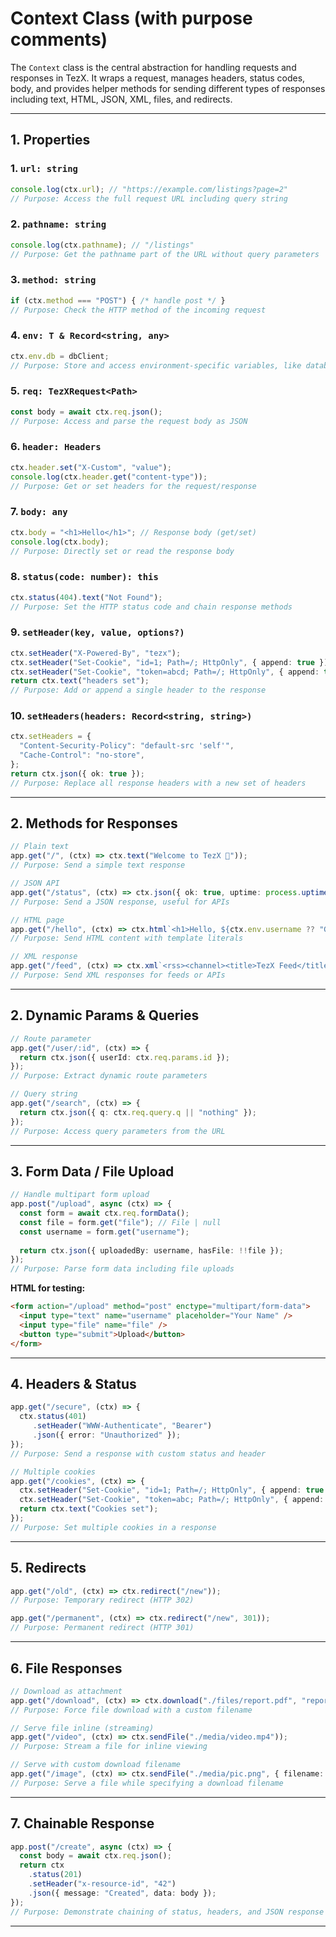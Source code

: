 
# Context Class (with purpose comments)

The `Context` class is the central abstraction for handling requests and responses in TezX. It wraps a request, manages headers, status codes, body, and provides helper methods for sending different types of responses including text, HTML, JSON, XML, files, and redirects.

---

## **1. Properties**

### 1. **`url: string`**

```ts
console.log(ctx.url); // "https://example.com/listings?page=2"
// Purpose: Access the full request URL including query string
```

### 2. **`pathname: string`**

```ts
console.log(ctx.pathname); // "/listings"
// Purpose: Get the pathname part of the URL without query parameters
```

### 3. **`method: string`**

```ts
if (ctx.method === "POST") { /* handle post */ }
// Purpose: Check the HTTP method of the incoming request
```

### 4. **`env: T & Record<string, any>`**

```ts
ctx.env.db = dbClient;
// Purpose: Store and access environment-specific variables, like database clients
```

### 5. **`req: TezXRequest<Path>`**

```ts
const body = await ctx.req.json();
// Purpose: Access and parse the request body as JSON
```

### 6. **`header: Headers`**

```ts
ctx.header.set("X-Custom", "value");
console.log(ctx.header.get("content-type"));
// Purpose: Get or set headers for the request/response
```

### 7. **`body: any`**

```ts
ctx.body = "<h1>Hello</h1>"; // Response body (get/set)
console.log(ctx.body);
// Purpose: Directly set or read the response body
```

### 8. **`status(code: number): this`**

```ts
ctx.status(404).text("Not Found"); 
// Purpose: Set the HTTP status code and chain response methods
```

### 9. **`setHeader(key, value, options?)`**

```ts
ctx.setHeader("X-Powered-By", "tezx");
ctx.setHeader("Set-Cookie", "id=1; Path=/; HttpOnly", { append: true });
ctx.setHeader("Set-Cookie", "token=abcd; Path=/; HttpOnly", { append: true });
return ctx.text("headers set");
// Purpose: Add or append a single header to the response
```

### 10. **`setHeaders(headers: Record<string, string>)`**

```ts
ctx.setHeaders = {
  "Content-Security-Policy": "default-src 'self'",
  "Cache-Control": "no-store",
};
return ctx.json({ ok: true });
// Purpose: Replace all response headers with a new set of headers
```

---

## **2. Methods for Responses**

```ts
// Plain text
app.get("/", (ctx) => ctx.text("Welcome to TezX 🚀"));
// Purpose: Send a simple text response

// JSON API
app.get("/status", (ctx) => ctx.json({ ok: true, uptime: process.uptime() }));
// Purpose: Send a JSON response, useful for APIs

// HTML page
app.get("/hello", (ctx) => ctx.html`<h1>Hello, ${ctx.env.username ?? "Guest"}!</h1>`);
// Purpose: Send HTML content with template literals

// XML response
app.get("/feed", (ctx) => ctx.xml`<rss><channel><title>TezX Feed</title></channel></rss>`);
// Purpose: Send XML responses for feeds or APIs
```

---

## **2. Dynamic Params & Queries**

```ts
// Route parameter
app.get("/user/:id", (ctx) => {
  return ctx.json({ userId: ctx.req.params.id });
});
// Purpose: Extract dynamic route parameters

// Query string
app.get("/search", (ctx) => {
  return ctx.json({ q: ctx.req.query.q || "nothing" });
});
// Purpose: Access query parameters from the URL
```

---

## **3. Form Data / File Upload**

```ts
// Handle multipart form upload
app.post("/upload", async (ctx) => {
  const form = await ctx.req.formData();
  const file = form.get("file"); // File | null
  const username = form.get("username");
  
  return ctx.json({ uploadedBy: username, hasFile: !!file });
});
// Purpose: Parse form data including file uploads
```

**HTML for testing:**

```html
<form action="/upload" method="post" enctype="multipart/form-data">
  <input type="text" name="username" placeholder="Your Name" />
  <input type="file" name="file" />
  <button type="submit">Upload</button>
</form>
```

---

## **4. Headers & Status**

```ts
app.get("/secure", (ctx) => {
  ctx.status(401)
     .setHeader("WWW-Authenticate", "Bearer")
     .json({ error: "Unauthorized" });
});
// Purpose: Send a response with custom status and header

// Multiple cookies
app.get("/cookies", (ctx) => {
  ctx.setHeader("Set-Cookie", "id=1; Path=/; HttpOnly", { append: true });
  ctx.setHeader("Set-Cookie", "token=abc; Path=/; HttpOnly", { append: true });
  return ctx.text("Cookies set");
});
// Purpose: Set multiple cookies in a response
```

---

## **5. Redirects**

```ts
app.get("/old", (ctx) => ctx.redirect("/new"));          
// Purpose: Temporary redirect (HTTP 302)

app.get("/permanent", (ctx) => ctx.redirect("/new", 301)); 
// Purpose: Permanent redirect (HTTP 301)
```

---

## **6. File Responses**

```ts
// Download as attachment
app.get("/download", (ctx) => ctx.download("./files/report.pdf", "report-2025.pdf"));
// Purpose: Force file download with a custom filename

// Serve file inline (streaming)
app.get("/video", (ctx) => ctx.sendFile("./media/video.mp4"));
// Purpose: Stream a file for inline viewing

// Serve with custom download filename
app.get("/image", (ctx) => ctx.sendFile("./media/pic.png", { filename: "photo.png" }));
// Purpose: Serve a file while specifying a download filename
```

---

## **7. Chainable Response**

```ts
app.post("/create", async (ctx) => {
  const body = await ctx.req.json();
  return ctx
    .status(201)
    .setHeader("x-resource-id", "42")
    .json({ message: "Created", data: body });
});
// Purpose: Demonstrate chaining of status, headers, and JSON response
```

---
